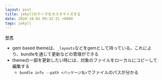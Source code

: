 ```yaml
---
layout: post
title: jekyllのテーマをカスタマイズする
date: 2020-10-02 09:32:21 +0900
tags: jekyll
---
```


[参考](https://jekyllrb.com/docs/themes/)

- gem based themeは、`_layouts`などをgemとして持っている。これにより、bundleを通じて更新などの管理ができる
- themeの一部を更新したい時には、対象のファイルをローカルにコピーして編集する
  - `bundle info --path <パッケージ名>`でファイルのパスが分かる
